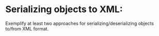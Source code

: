# Serializing objects to XML:
Exemplify at least two approaches for serializing/deserializing objects to/from XML format.